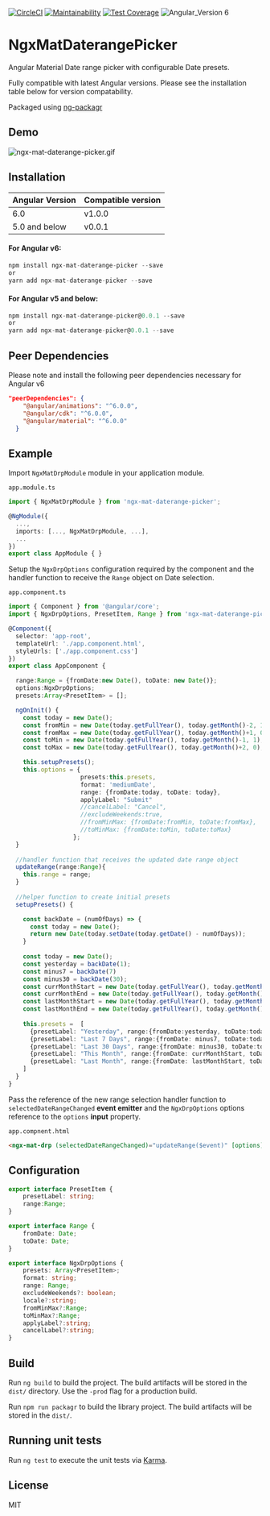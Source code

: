 [![CircleCI](https://circleci.com/gh/ashishgkwd/ngx-mat-daterange-picker.svg?style=shield)](https://circleci.com/gh/ashishgkwd/ngx-mat-daterange-picker) [![Maintainability](https://api.codeclimate.com/v1/badges/2b0d09a866f6d2ed139c/maintainability)](https://codeclimate.com/github/ashishgkwd/ngx-mat-daterange-picker/maintainability)
[![Test Coverage](https://api.codeclimate.com/v1/badges/2b0d09a866f6d2ed139c/test_coverage)](https://codeclimate.com/github/ashishgkwd/ngx-mat-daterange-picker/test_coverage) 
![Angular_Version 6](https://img.shields.io/badge/Angular%20Version-6-brightgreen.svg)

# NgxMatDaterangePicker

Angular Material Date range picker with configurable Date presets.

Fully compatible with latest Angular versions.
Please see the installation table below for version compatability.

Packaged using [ng-packagr](http://spektrakel.de/ng-packagr/)

## Demo

![ngx-mat-daterange-picker.gif](https://s14.postimg.cc/z397mpj1t/ngx-mat-daterange-picker.gif)

## Installation 

Angular Version | Compatible version
---|---
6.0 | v1.0.0
5.0 and below | v0.0.1

#### For Angular v6:
```javascript
npm install ngx-mat-daterange-picker --save
or
yarn add ngx-mat-daterange-picker --save
```

#### For Angular v5 and below:
```javascript
npm install ngx-mat-daterange-picker@0.0.1 --save
or
yarn add ngx-mat-daterange-picker@0.0.1 --save
```

## Peer Dependencies

Please note and install the following peer dependencies necessary for Angular v6

```json
"peerDependencies": {
    "@angular/animations": "^6.0.0",
    "@angular/cdk": "^6.0.0",
    "@angular/material": "^6.0.0"
  }
```

## Example

Import `NgxMatDrpModule` module in your application module.

`app.module.ts`
```typescript
import { NgxMatDrpModule } from 'ngx-mat-daterange-picker';

@NgModule({
  ...,
  imports: [..., NgxMatDrpModule, ...],
  ...
})
export class AppModule { }
```

Setup the `NgxDrpOptions` configuration required by the component and the handler function to receive the `Range` object on Date selection.

`app.component.ts`
```typescript
import { Component } from '@angular/core';
import { NgxDrpOptions, PresetItem, Range } from 'ngx-mat-daterange-picker';

@Component({
  selector: 'app-root',
  templateUrl: './app.component.html',
  styleUrls: ['./app.component.css']
})
export class AppComponent {

  range:Range = {fromDate:new Date(), toDate: new Date()};
  options:NgxDrpOptions;
  presets:Array<PresetItem> = [];

  ngOnInit() {
    const today = new Date();
    const fromMin = new Date(today.getFullYear(), today.getMonth()-2, 1);
    const fromMax = new Date(today.getFullYear(), today.getMonth()+1, 0);
    const toMin = new Date(today.getFullYear(), today.getMonth()-1, 1);
    const toMax = new Date(today.getFullYear(), today.getMonth()+2, 0);

    this.setupPresets();
    this.options = {
                    presets:this.presets,
                    format: 'mediumDate',
                    range: {fromDate:today, toDate: today},
                    applyLabel: "Submit"
                    //cancelLabel: "Cancel",
                    //excludeWeekends:true,
                    //fromMinMax: {fromDate:fromMin, toDate:fromMax},
                    //toMinMax: {fromDate:toMin, toDate:toMax}
                  };
  }
  
  //handler function that receives the updated date range object
  updateRange(range:Range){
    this.range = range;
  }  
  
  //helper function to create initial presets
  setupPresets() {

    const backDate = (numOfDays) => {
      const today = new Date();
      return new Date(today.setDate(today.getDate() - numOfDays));
    }
    
    const today = new Date();
    const yesterday = backDate(1);
    const minus7 = backDate(7)
    const minus30 = backDate(30);
    const currMonthStart = new Date(today.getFullYear(), today.getMonth(), 1);
    const currMonthEnd = new Date(today.getFullYear(), today.getMonth()+1, 0);
    const lastMonthStart = new Date(today.getFullYear(), today.getMonth()-1, 1);
    const lastMonthEnd = new Date(today.getFullYear(), today.getMonth(), 0);
    
    this.presets =  [
      {presetLabel: "Yesterday", range:{fromDate:yesterday, toDate:today}},
      {presetLabel: "Last 7 Days", range:{fromDate: minus7, toDate:today}},
      {presetLabel: "Last 30 Days", range:{fromDate: minus30, toDate:today}},
      {presetLabel: "This Month", range:{fromDate: currMonthStart, toDate:currMonthEnd}},
      {presetLabel: "Last Month", range:{fromDate: lastMonthStart, toDate:lastMonthEnd}}
    ]
  }
}
```

Pass the reference of the new range selection handler function to `selectedDateRangeChanged` **event emitter** and the `NgxDrpOptions` options reference to the `options` **input** property.

`app.compnent.html`
```html
<ngx-mat-drp (selectedDateRangeChanged)="updateRange($event)" [options]="options"></ngx-mat-drp>
```

## Configuration

```typescript
export interface PresetItem {
    presetLabel: string;
    range:Range;
}

export interface Range {
    fromDate: Date;
    toDate: Date;
}

export interface NgxDrpOptions {
    presets: Array<PresetItem>;
    format: string;
    range: Range;
    excludeWeekends?: boolean;
    locale?:string;
    fromMinMax?:Range;
    toMinMax?:Range;
    applyLabel?:string;
    cancelLabel?:string;
}
```

## Build

Run `ng build` to build the project. The build artifacts will be stored in the `dist/` directory. Use the `-prod` flag for a production build.

Run `npm run packagr` to build the library project. The build artifacts will be stored in the `dist/`. 

## Running unit tests

Run `ng test` to execute the unit tests via [Karma](https://karma-runner.github.io).


## License

MIT
